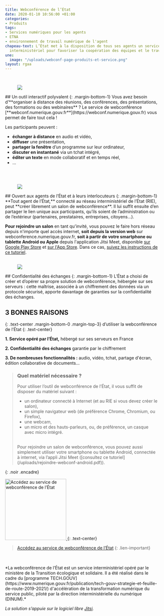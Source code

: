 ```yaml
---
title: Webconférence de l’État
date: 2020-01-10 10:56:00 +01:00
categories:
- Produits
tags:
- Services numériques pour les agents
- ETNA
- environnement de travail numérique de l'agent
chapeau-text: L’État met à la disposition de tous ses agents un service de webconférence
  interministériel pour favoriser la coopération des équipes et le travail à distance.
une:
  image: "/uploads/webconf-page-produits-et-service.png"
layout: rgaa
---
```


<br>

<figure class='image-left' style='width: 7%;'>
<img src="/uploads/swiss-army-knife_bleu.png"/>
</figure>## Un outil interactif polyvalent
{: .margin-bottom-1}
Vous avez besoin d’**organiser à distance des réunions, des conférences, des présentations, des formations ou des webinaires** ? Le service de webconférence [**webconf.numerique.gouv.fr**](https://webconf.numerique.gouv.fr) vous permet de faire tout cela !

Les participants peuvent :

* **échanger à distance** en audio et vidéo,
* **diffuser** une présentation,
* **partager la fenêtre** d’un programme sur leur ordinateur,
* **discuter en instantané** via un tchat intégré,
* **éditer un texte** en mode collaboratif et en temps réel,
* …
<br>
<br>

<figure class='image-left' style='width: 6%;'>
<img src="/uploads/group-bleu.png"/>
</figure>## Ouvert aux agents de l’État et à leurs interlocuteurs
{: .margin-bottom-1}
**Tout agent de l’État,** connecté au réseau interministériel de l’État (RIE), peut **créer librement un salon de webconférence**. Il lui suffit ensuite d’en partager le lien unique aux participants, qu’ils soient de l’administration ou de l’extérieur (partenaires, prestataires, entreprises, citoyens…).

**Pour rejoindre un salon** en tant qu'invité, vous pouvez le faire hors réseau depuis n'importe quel accès internet, **soit depuis la version web** sur webconference.numerique.gouv.fr, **soit à partir de votre smartphone ou tablette Android ou Apple** depuis l'application Jitsi Meet, disponible [sur Google Play Store](https://play.google.com/store/apps/details?id=org.jitsi.meet&hl=fr) et [sur l'App Store](https://apps.apple.com/fr/app/jitsi-meet/id1165103905). Dans ce cas, [suivez les instructions de ce tutoriel](/uploads/rejoindre-webconf-android.pdf).
<br>
<br>

<figure class='image-left' style='width: 6%;'>
<img src="/uploads/shield-bleu.png"/>
</figure>## Confidentialité des échanges
{: .margin-bottom-1}
L’État a choisi de créer et d’opérer sa propre solution de webconférence, hébergée sur ses serveurs : cette maîtrise, associée à un chiffrement des données via un protocole sécurisé, apporte davantage de garanties sur la confidentialité des échanges.

## 3 BONNES RAISONS
{: .text-center .margin-bottom-0 .margin-top-3}
d’utiliser la webconférence de l’État
{: .text-center}

**1. Service opéré par l’État,** hébergé sur ses serveurs en France

**2. Confidentialité des échanges** garantie par le chiffrement

**3. De nombreuses fonctionnalités :** audio, vidéo, tchat, partage d'écran, édition collaborative de documents…


> ### Quel matériel nécessaire ?
> 
> Pour utiliser l’outil de webconférence de l’État, il vous suffit de disposer du matériel suivant :
> * un ordinateur connecté à Internet (et au RIE si vous devez créer le salon),
> * un simple navigateur web (de préférence Chrome, Chromium, ou Firefox),
> * une webcam,
> * un micro et des hauts-parleurs, ou, de préférence, un casque avec micro intégré.
> 
> <br>
> Pour rejoindre un salon de webconférence, vous pouvez aussi simplement utiliser votre smartphone ou tablette Android, connectée à internet, via l’appli Jitsi Meet ([consultez ce tutoriel](/uploads/rejoindre-webconf-android.pdf)).
{: .noir .encadre}
<br>

<a href="https://webconf.numerique.gouv.fr/"><img src="/uploads/capture-webconf-500.png" width="200" alt="Accédez au service de webconférence de l’État"/>
</a>
{: .text-center}
> [Accédez au service de webconférence de l’État](https://webconf.numerique.gouv.fr/)
{: .lien-important}

<br>
<br>
*La webconférence de l’État est un service interministériel opéré par le ministère de la Transition écologique et solidaire. Il a été réalisé dans le cadre du [programme TECH.GOUV](https://www.numerique.gouv.fr/publication/tech-gouv-strategie-et-feuille-de-route-2019-2021/) d'accélération de la transformation numérique du service public, piloté par la direction interministérielle du numérique (DINUM).*

*La solution s’appuie sur le logiciel libre [Jitsi](https://jitsi.org/).*
<br>
<br>


